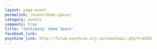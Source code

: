 ```yaml
---
layout: page-event
permalink: /event/home-space/
category: events
comments: true
title: 'Sentimony: Home Space'
facebook_link: 
psyshine_link: http://forum.psyshine.org.ua/viewtopic.php?t=8288
---
```


